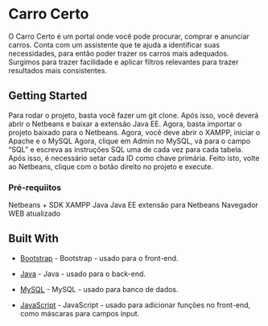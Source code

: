 # Carro Certo

O Carro Certo é um portal onde você pode procurar, comprar e anunciar carros. Conta com um assistente que te ajuda a identificar suas necessidades, para então poder trazer os carros mais adequados. Surgimos para trazer facilidade e aplicar filtros relevantes para trazer resultados mais consistentes.

## Getting Started

Para rodar o projeto, basta você fazer um git clone. Após isso, você deverá abrir o Netbeans e baixar a extensão Java EE. Agora, basta importar o projeto baixado para o Netbeans. Agora, você deve abrir o XAMPP, iniciar o Apache e o MySQL Agora, clique em Admin no MySQL, vá para o campo “SQL” e escreva as instruções SQL uma de cada vez para cada tabela. Após isso, é necessário setar cada ID como chave primária. Feito isto, volte ao Netbeans, clique com o botão direito no projeto e execute.

### Pré-requiitos



Netbeans + SDK
XAMPP
Java
Java EE extensão para Netbeans
Navegador WEB atualizado





## Built With

* [Bootstrap]( https://getbootstrap.com.br/) - Bootstrap - usado para o front-end.
* [Java]( https://www.oracle.com/technetwork/pt/java/javase/downloads/index.html/) - Java - usado para o back-end.
* [MySQL]( https://www.mysql.com/) - MySQL - usado para banco de dados.

* [JavaScript]( https://developer.mozilla.org/pt-BR/docs/Web/JavaScript) - JavaScript - usado para adicionar funções no front-end, como máscaras para campos input.
